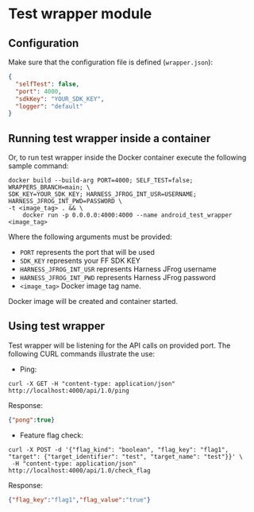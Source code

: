# Test wrapper module

## Configuration

Make sure that the configuration file is defined (`wrapper.json`):

```json
{
  "selfTest": false,
  "port": 4000,
  "sdkKey": "YOUR_SDK_KEY",
  "logger": "default"
}
```

## Running test wrapper inside a container

Or, to run test wrapper inside the Docker container execute the following sample command:

```
docker build --build-arg PORT=4000; SELF_TEST=false; WRAPPERS_BRANCH=main; \  
SDK_KEY=YOUR_SDK_KEY; HARNESS_JFROG_INT_USR=USERNAME; HARNESS_JFROG_INT_PWD=PASSWORD \  
-t <image_tag> . && \ 
    docker run -p 0.0.0.0:4000:4000 --name android_test_wrapper <image_tag> 
```

Where the following arguments must be provided:

- `PORT` represents the port that will be used
- `SDK_KEY` represents your FF SDK KEY
- `HARNESS_JFROG_INT_USR` represents Harness JFrog username
- `HARNESS_JFROG_INT_PWD` represents Harness JFrog password
- `<image_tag>` Docker image tag name.

Docker image will be created and container started.

## Using test wrapper

Test wrapper will be listening for the API calls on provided port. The following CURL commands
illustrate the use:

- Ping:

```
curl -X GET -H "content-type: application/json" http://localhost:4000/api/1.0/ping
```

Response:

```json
{"pong":true}
```

- Feature flag check:

```
curl -X POST -d '{"flag_kind": "boolean", "flag_key": "flag1", "target": {"target_identifier": "test", "target_name": "test"}}' \
 -H "content-type: application/json" http://localhost:4000/api/1.0/check_flag
```

Response:

```json
{"flag_key":"flag1","flag_value":"true"}
```

